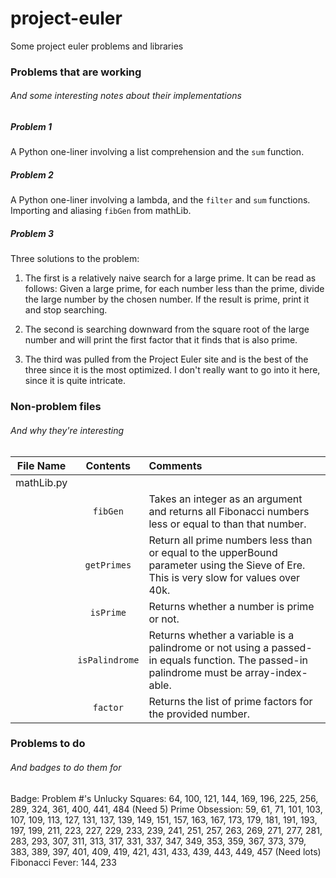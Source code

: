 project-euler
=============

Some project euler problems and libraries

### Problems that are working
###### And some interesting notes about their implementations

##### Problem 1
A Python one-liner involving a list comprehension and the ```sum``` function.

##### Problem 2
A Python one-liner involving a lambda, and the ```filter``` and ```sum``` functions. Importing and aliasing ```fibGen``` from mathLib.

##### Problem 3
Three solutions to the problem:

1. The first is a relatively naive search for a large prime. It can be read as follows: Given a large prime, for each number less than the prime, divide the large number by the chosen number. If the result is prime, print it and stop searching.

2. The second is searching downward from the square root of the large number and will print the first factor that it finds that is also prime.

3. The third was pulled from the Project Euler site and is the best of the three since it is the most optimized. I don't really want to go into it here, since it is quite intricate.



### Non-problem files
###### And why they're interesting

| File Name | Contents | Comments |
| :---------: | :--------: | :-------- |
| mathLib.py | | |
| | ```fibGen``` | Takes an integer as an argument and returns all Fibonacci numbers less or equal to than that number. |
| | ```getPrimes``` | Return all prime numbers less than or equal to the upperBound parameter using the Sieve of Ere. This is very slow for values over 40k. |
| | ```isPrime``` | Returns whether a number is prime or not. |
| | ```isPalindrome``` | Returns whether a variable is a palindrome or not using a passed-in equals function. The passed-in palindrome must be array-index-able. |
| | ```factor``` | Returns the list of prime factors for the provided number. |

### Problems to do
###### And badges to do them for
Badge: Problem #'s
Unlucky Squares: 64, 100, 121, 144, 169, 196, 225, 256, 289, 324, 361, 400, 441, 484 (Need 5)
Prime Obsession: 59, 61, 71, 101, 103, 107, 109, 113, 127, 131, 137, 139, 149, 151, 157, 163, 167, 173, 179, 181, 191, 193, 197, 199, 211, 223, 227, 229, 233, 239, 241, 251, 257, 263, 269, 271, 277, 281, 283, 293, 307, 311, 313, 317, 331, 337, 347, 349, 353, 359, 367, 373, 379, 383, 389, 397, 401, 409, 419, 421, 431, 433, 439, 443, 449, 457 (Need lots)
Fibonacci Fever: 144, 233

